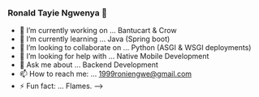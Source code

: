 ### Ronald Tayie Ngwenya 👋

- 🔭 I’m currently working on ... Bantucart & Crow
- 🌱 I’m currently learning ... Java (Spring boot)
- 👯 I’m looking to collaborate on ... Python (ASGI & WSGI deployments)
- 🤔 I’m looking for help with ... Native Mobile Development
- 💬 Ask me about ... Backend Development
- 📫 How to reach me: ... 1999roniengwe@gmail.com
- ⚡ Fun fact: ... Flames.
-->
